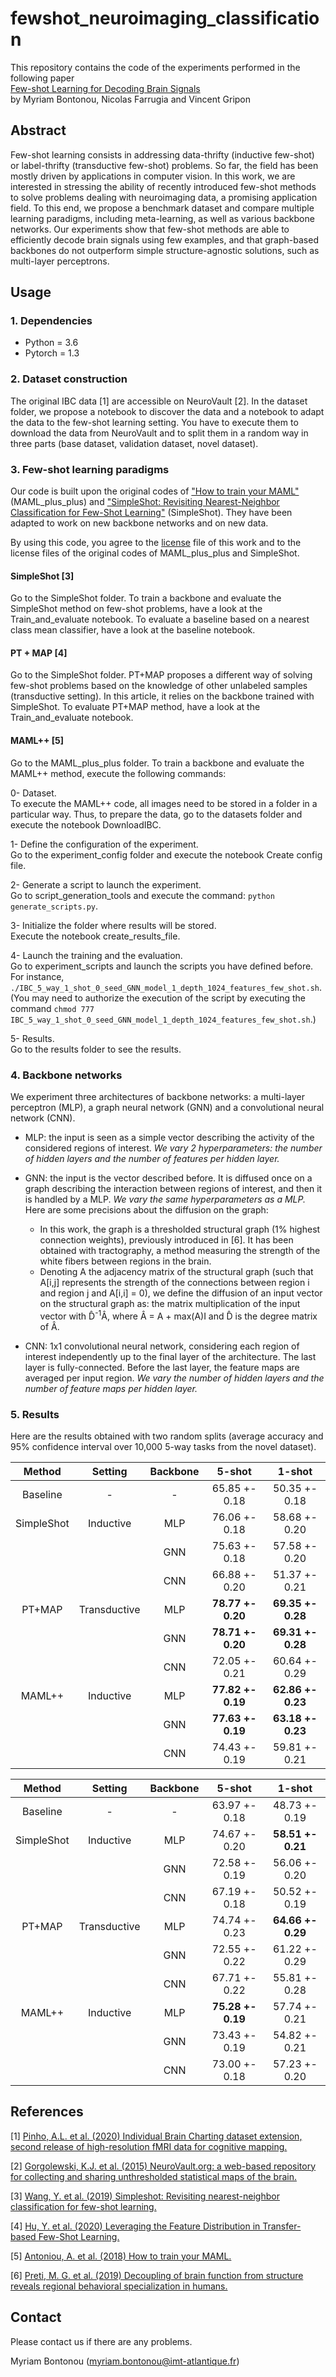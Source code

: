# fewshot_neuroimaging_classification

This repository contains the code of the experiments performed in the following paper\
[Few-shot Learning for Decoding Brain Signals](https://arxiv.org/pdf/2010.12500.pdf)\
by Myriam Bontonou, Nicolas Farrugia and Vincent Gripon

## Abstract
Few-shot learning consists in addressing data-thrifty (inductive few-shot) or label-thrifty (transductive few-shot) problems. So far, the field has been mostly driven by applications in computer vision. In this work, we are interested in stressing the ability of recently introduced few-shot methods to solve problems dealing with neuroimaging data, a promising application field. To this end, we propose a benchmark dataset and compare multiple learning paradigms, including meta-learning, as well as various backbone networks. Our experiments show that few-shot methods are able to efficiently decode brain signals using few examples, and that graph-based backbones do not outperform simple structure-agnostic solutions, such as multi-layer perceptrons.

## Usage
### 1. Dependencies
- Python = 3.6 
- Pytorch = 1.3

### 2. Dataset construction
The original IBC data [1] are accessible on NeuroVault [2]. In the dataset folder, we propose a notebook to discover the data and a notebook to adapt the data to the few-shot learning setting. You have to execute them to download the data from NeuroVault and to split them in a random way in three parts (base dataset, validation dataset, novel dataset).

### 3. Few-shot learning paradigms
Our code is built upon the original codes of ["How to train your MAML"](https://openreview.net/pdf?id=HJGven05Y7) (MAML_plus_plus) and ["SimpleShot: Revisiting Nearest-Neighbor Classification for Few-Shot Learning"](https://arxiv.org/pdf/1911.04623.pdf) (SimpleShot). They have been adapted to work on new backbone networks and on new data.

By using this code, you agree to the [license](https://github.com/mbonto/fewshot_neuroimaging_classification/blob/main/LICENSE) file of this work and to the license files of the original codes of MAML_plus_plus and SimpleShot.

#### SimpleShot [3]
Go to the SimpleShot folder. To train a backbone and evaluate the SimpleShot method on few-shot problems, have a look at the Train_and_evaluate notebook.
To evaluate a baseline based on a nearest class mean classifier, have a look at the baseline notebook.

#### PT + MAP [4]
Go to the SimpleShot folder. PT+MAP proposes a different way of solving few-shot problems based on the knowledge of other unlabeled samples (transductive setting). In this article, it relies on the backbone trained with SimpleShot. To evaluate PT+MAP method, have a look at the Train_and_evaluate notebook.

#### MAML++ [5]
Go to the MAML_plus_plus folder. To train a backbone and evaluate the MAML++ method, execute the following commands:

0- Dataset.\
To execute the MAML++ code, all images need to be stored in a folder in a particular way.
Thus, to prepare the data, go to the datasets folder and execute the notebook DownloadIBC.

1- Define the configuration of the experiment.\
Go to the experiment_config folder and execute the notebook Create config file.

2- Generate a script to launch the experiment.\
Go to script_generation_tools and execute the command: `python generate_scripts.py`.

3- Initialize the folder where results will be stored.\
Execute the notebook create_results_file.

4- Launch the training and the evaluation.\
Go to experiment_scripts and launch the scripts you have defined before. For instance,
`./IBC_5_way_1_shot_0_seed_GNN_model_1_depth_1024_features_few_shot.sh`. (You may need to authorize the execution of the script by executing the command
`chmod 777 IBC_5_way_1_shot_0_seed_GNN_model_1_depth_1024_features_few_shot.sh`.)

5- Results.\
Go to the results folder to see the results.

### 4. Backbone networks
We experiment three architectures of backbone networks: a multi-layer perceptron (MLP), a graph neural network (GNN) and a convolutional neural network (CNN).

- MLP: the input is seen as a simple vector describing the activity of the considered regions of interest. *We vary 2 hyperparameters: the number of hidden layers and the number of features per hidden layer.*

- GNN: the input is the vector described before. It is diffused once on a graph describing the interaction between regions of interest, and then it is handled by a MLP. *We vary the same hyperparameters as a MLP.* Here are some precisions about the diffusion on  the graph:
     - In this work, the graph is a thresholded structural graph (1% highest connection weights), previously introduced in [6]. It has been obtained with tractography, a method measuring the strength of the white fibers between regions in the brain.
     - Denoting A the adjacency matrix of the structural graph (such that A[i,j] represents the strength of the connections between region i and region j and A[i,i] = 0), we define the diffusion of an input vector on the structural graph as: the matrix multiplication of the input vector with D̂<sup>-1</sup>Â, where Â = A + max(A)I and D̂ is the degree matrix of Â.

- CNN: 1x1 convolutional neural network, considering each region of interest independently up to the final layer of the architecture. The last layer is fully-connected. Before the last layer, the feature maps are averaged per input region. *We vary the number of hidden layers and the number of feature maps per hidden layer.*

### 5. Results
Here are the results obtained with two random splits (average accuracy and 95% confidence interval over 10,000 5-way tasks from the novel dataset).

|  Method  | Setting | Backbone |     5-shot  |    1-shot   |
|:--------:|:-------:|:--------:|:-----------:|:-----------:|
| Baseline |   -     |    -     |65.85 +- 0.18|50.35 +- 0.18|
|SimpleShot|Inductive|MLP       |76.06 +- 0.18|58.68 +- 0.20|
|          |         |GNN       |75.63 +- 0.18|57.58 +- 0.20|
|          |         |CNN       |66.88 +- 0.20|51.37 +- 0.21|
|PT+MAP    |Transductive|MLP    |**78.77 +- 0.20**|**69.35 +- 0.28**|
|          |         |GNN       |**78.71 +- 0.20**|**69.31 +- 0.28**|
|          |         |CNN       |72.05 +- 0.21|60.64 +- 0.29|
|MAML++    |Inductive|MLP       |**77.82 +- 0.19**|**62.86 +- 0.23**|
|          |         |GNN       |**77.63 +- 0.19**|**63.18 +- 0.23**|
|          |         |CNN       |74.43 +- 0.19|59.81 +- 0.21|

|  Method  | Setting | Backbone |     5-shot  |    1-shot   |
|:--------:|:-------:|:--------:|:-----------:|:-----------:|
| Baseline |   -     |    -     |63.97 +- 0.18|48.73 +- 0.19|
|SimpleShot|Inductive|MLP       |74.67 +- 0.20 |**58.51 +- 0.21**|
|          |         |GNN       |72.58 +- 0.19|56.06 +- 0.20|
|          |         |CNN       |67.19 +- 0.18|50.52 +- 0.19|
|PT+MAP    |Transductive|MLP    |74.74 +- 0.23|**64.66 +- 0.29**|
|          |         |GNN       |72.55 +- 0.22|61.22 +- 0.29|
|          |         |CNN       |67.71 +- 0.22|55.81 +- 0.28|
|MAML++    |Inductive|MLP       |**75.28 +- 0.19**|57.74 +- 0.21|
|          |         |GNN       |73.43 +- 0.19|54.82 +- 0.21|
|          |         |CNN       |73.00 +- 0.18|57.23 +- 0.20|

## References
[1] [Pinho, A.L. et al. (2020) Individual Brain Charting dataset extension, second release of high-resolution fMRI data for cognitive mapping.](https://project.inria.fr/IBC/ibc-in-a-nutshell/)

[2] [Gorgolewski, K.J. et al. (2015) NeuroVault.org: a web-based repository for collecting and sharing unthresholded statistical maps of the brain.](https://neurovault.org/)

[3] [Wang, Y. et al. (2019) Simpleshot: Revisiting nearest-neighbor classification for few-shot learning.](https://arxiv.org/pdf/1911.04623.pdf)

[4] [Hu, Y. et al. (2020) Leveraging the Feature Distribution in Transfer-based Few-Shot Learning.](https://arxiv.org/pdf/2006.03806.pdf)

[5] [Antoniou, A. et al. (2018) How to train your MAML.](https://openreview.net/pdf?id=HJGven05Y7)

[6] [Preti, M. G. et al.  (2019) Decoupling of brain function from structure reveals regional behavioral specialization in humans.](https://www.nature.com/articles/s41467-019-12765-7)

## Contact
Please contact us if there are any problems.

Myriam Bontonou (myriam.bontonou@imt-atlantique.fr)
